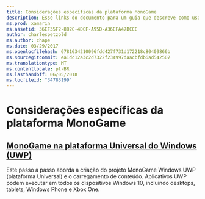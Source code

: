 ```yaml
---
title: Considerações específicas da plataforma MonoGame
description: Esse links do documento para um guia que descreve como usar MonoGame em UWP. O guia vinculado discute como configurar um aplicativo, executá-lo em um Xbox, conteúdo de referência e muito mais.
ms.prod: xamarin
ms.assetid: 36EF35F2-882C-4DCF-A95D-A36EFA47BCCC
author: charlespetzold
ms.author: chape
ms.date: 03/29/2017
ms.openlocfilehash: 6781634210096fdd427f731d172218c80409866b
ms.sourcegitcommit: ea1dc12a3c2d7322f234997daacbfdb6ad542507
ms.translationtype: MT
ms.contentlocale: pt-BR
ms.lasthandoff: 06/05/2018
ms.locfileid: "34783199"
---
```

# <a name="monogame-platform-specific-considerations"></a>Considerações específicas da plataforma MonoGame

## <a name="monogame-on-universal-windows-platform-uwpgraphics-gamesmonogameplatformsuwpmd"></a>[MonoGame na plataforma Universal do Windows (UWP)](~/graphics-games/monogame/platforms/uwp.md)

Este passo a passo aborda a criação do projeto MonoGame Windows UWP (plataforma Universal) e o carregamento de conteúdo. Aplicativos UWP podem executar em todos os dispositivos Windows 10, incluindo desktops, tablets, Windows Phone e Xbox One.

